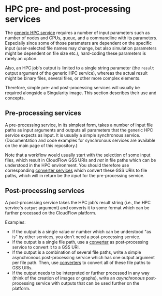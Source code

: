 # HPC pre- and post-processing services
The [generic HPC service](HPC_service.md) requires a number of input parameters
such as number of nodes and CPUs, queue, and a commandline with its parameters.
Especially since some of those parameters are dependent on the specific input
(user-selected file names may change, but also simulation parameters might be
dependent on file size etc.), hard-coding these parameters is rarely an option.

Also, an HPC job's output is limited to a single string parameter (the `result`
output argument of the generic HPC service), whereas the actual result might be
binary files, several files, or other more complex elements.

Therefore, simple pre- and post-processing services will usually be required
alongside a Singularity image. This section describes their use and concepts.

## Pre-processing services
A pre-processing service, in its simplest form, takes a number of input file
paths as input arguments and outputs all parameters that the generic HPC service
expects as input. It is usually a simple synchronous service. (Documentation and
code examples for synchronous services are available on the main page of this
repository.)

Note that a workflow would usually start with the selection of some input files,
which result in CloudFlow GSS URIs and _not_ in file paths which can be
understood in the HPC environment. You should therefore use corresponding
[converter services](HPC_gss_conversion.md) which convert these GSS URIs to 
file paths, which will in return be the _input_ for the pre-processing service.

## Post-processing services
A post-processing service takes the HPC job's result string (i.e., the HPC
service's `output` argument) and converts it to some format which can be further
processed on the CloudFlow platform.

Examples:
* If the output is a single value or number which can be understood "as is" by
  other services, you don't need a post-processing service.
* If the output is a single file path, use a [converter](HPC_gss_conversion.md)
  as post-processing service to convert it to a GSS URI.
* If the output is a combination of several file paths, write a simple
  asynchronous post-processing service which has one output argument per file
  path. Then, use [converters](HPC_gss_conversion.md) to convert all of these
  file paths to GSS URIs.
* If the output needs to be interpreted or further processed in any way (think
  of the creation of images or graphs), write an _asynchronous_ post-processing
  service with outputs that can be used further on the platform.